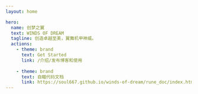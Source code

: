 ```yaml
---
layout: home

hero:
  name: 创梦之翼
  text: WINDS OF DREAM
  tagline: 创造卓越至美，翼舞机甲神威。
  actions:
    - theme: brand
      text: Get Started
      link: /介绍/发布博客和使用
    
    - theme: brand
      text: 自瞄代码文档
      link: https://soul667.github.io/winds-of-dream/rune_doc/index.html
---
```

